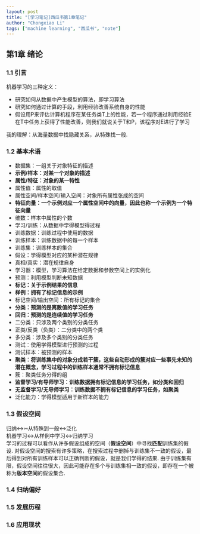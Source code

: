 ```yaml
---
layout: post
title: "[学习笔记]西瓜书第1章笔记"
author: "Chongxiao Li"
tags: ["machine learning", "西瓜书", "note"]
---
```


## 第1章 绪论

### 1.1 引言
机器学习的三种定义：
- 研究如何从数据中产生模型的算法，即学习算法
- 研究如何通过计算的手段，利用经验改善系统自身的性能
- 假设用P来评估计算机程序在某任务类T上的性能，若一个程序通过利用经验E在T中任务上获得了性能改善，则我们就说关于T和P，该程序对E进行了学习  

我的理解：从海量数据中找隐藏关系，从特殊找一般.

### 1.2 基本术语
- 数据集：一组关于对象特征的描述
- **示例/样本：对某一个对象的描述**
- **属性/特征：对象的某一特性**
- 属性值：属性的取值
- 属性空间/样本空间/输入空间：对象所有属性张成的空间
- **特征向量：一个示例对应一个属性空间中的向量，因此也称一个示例为一个特征向量**
- 维数：样本中属性的个数
- 学习/训练：从数据中学得模型得过程
- 训练数据：训练过程中使用的数据
- 训练样本：训练数据中的每一个样本
- 训练集：训练样本的集合
- 假设：学得模型对应的某种潜在规律
- 真相/真实：潜在规律自身
- 学习器：模型，学习算法在给定数据和参数空间上的实例化
- 预测：利用模型判断未知数据
- **标记：关于示例结果的信息**
- **样例：拥有了标记信息的示例**
- 标记空间/输出空间：所有标记的集合
- **分类：预测的是离散值的学习任务**
- **回归：预测的是连续值的学习任务**
- 二分类：只涉及两个类别的分类任务
- 正类/反类（负类）：二分类中的两个类
- 多分类：涉及多个类别的分类任务
- 测试：使用学得模型进行预测的过程
- 测试样本：被预测的样本
- **聚类：将训练集中的对象分成若干簇，这些自动形成的簇对应一些事先未知的潜在概念，学习过程中的训练样本通常不拥有标记信息**
- 簇：聚类任务分得的组
- **监督学习/有导师学习：训练数据拥有标记信息的学习任务，如分类和回归**
- **无监督学习/无导师学习：训练数据不拥有标记信息的学习任务，如聚类**
- 泛化能力：学得模型适用于新样本的能力

### 1.3 假设空间
归纳↔⇿从特殊到一般↔泛化  
机器学习↔从样例中学习↔归纳学习  
学习的过程可以看作从许多假设组成的空间（**假设空间**）中寻找**匹配**训练集的假设. 对假设空间的搜索有许多策略，在搜索过程中删掉与训练集不一致的假设，最后得到对所有训练样本可以正确判断的假设，就是我们学得的结果. 由于训练集有限，假设空间往往很大，因此可能存在多个与训练集相一致的假设，即存在一个被称为**版本空间**的假设集合.

### 1.4 归纳偏好
### 1.5 发展历程
### 1.6 应用现状
